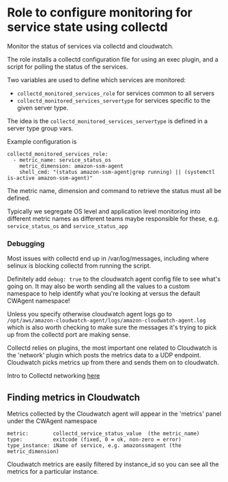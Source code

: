 # Role to configure monitoring for service state using collectd

Monitor the status of services via collectd and cloudwatch.

The role installs a collectd configuration file for using an exec plugin,
and a script for polling the status of the services.

Two variables are used to define which services are monitored:

- `collectd_monitored_services_role` for services common to all servers
- `collectd_monitored_services_servertype` for services specific to the given server type.

The idea is the `collectd_monitored_services_servertype` is defined in a server
type group vars.

Example configuration is

```
collectd_monitored_services_role:
  - metric_name: service_status_os
    metric_dimension: amazon-ssm-agent
    shell_cmd: "(status amazon-ssm-agent|grep running) || (systemctl is-active amazon-ssm-agent)"
```

The metric name, dimension and command to retrieve the status must all be defined.

Typically we segregate OS level and application level monitoring into different metric
names as different teams maybe responsible for these, e.g. `service_status_os` and
`service_status_app`

### Debugging

Most issues with collectd end up in /var/log/messages, including where selinux is blocking collectd from running the script.

Definitely add `debug: true` to the cloudwatch agent config file to see what's going on. It may also be worth sending all the values to a custom namespace to help identify what you're looking at versus the default CWAgent namespace!

Unless you specify otherwise cloudwatch agent logs go to `/opt/aws/amazon-cloudwatch-agent/logs/amazon-cloudwatch-agent.log` which is also worth checking to make sure the messages it's trying to pick up from the collectd port are making sense.

Collectd relies on plugins, the most important one related to Cloudwatch is the 'network' plugin which posts the metrics data to a UDP endpoint. Cloudwatch picks metrics up from there and sends them on to cloudwatch.

Intro to Collectd networking [here](https://collectd.org/wiki/index.php/Networking_introduction)

## Finding metrics in Cloudwatch

Metrics collected by the Cloudwatch agent will appear in the 'metrics' panel under the CWAgent namespace

```
metric:        collectd_service_status_value  (the metric_name)
type:          exitcode (fixed, 0 = ok, non-zero = error)
type_instance: iName of service, e.g. amazonssmagent (the metric_dimension)
```

Cloudwatch metrics are easily filtered by instance_id so you can see all the metrics for a particular instance.
